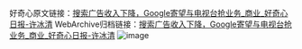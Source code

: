 好奇心原文链接：[搜索广告收入下降，Google寄望与电视台抢业务_商业_好奇心日报-许冰清](https://www.qdaily.com/articles/4094.html)
WebArchive归档链接：[搜索广告收入下降，Google寄望与电视台抢业务_商业_好奇心日报-许冰清](http://web.archive.org/web/20190623153532/https://www.qdaily.com/articles/4094.html)
![image](http://ww3.sinaimg.cn/large/007d5XDpgy1g3vdvy4ilij30u03fmhdt)